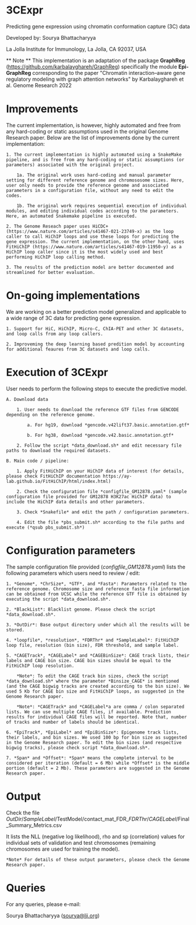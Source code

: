 
3CExpr
=========

Predicting gene expression using chromatin conformation capture (3C) data


Developed by: Sourya Bhattacharyya

La Jolla Institute for Immunology, La Jolla, CA 92037, USA


** Note ** This implementation is an adaptation of the package **GraphReg** (https://github.com/karbalayghareh/GraphReg) specifically the module **Epi-GraphReg** corresponding to the paper "Chromatin interaction–aware gene regulatory modeling with graph attention networks" by Karbalayghareh et al. Genome Research 2022


Improvements
==============

The current implementation, is however, highly automated and free from any hard-coding or static assumptions used in the original Genome Research paper. Below are the list of improvements done by the current implementation:

	1. The current implementation is highly automated using a SnakeMake pipeline, and is free from any hard-coding or static assumptions (or parameters) associated with the original project.

		1a. The original work uses hard-coding and manual parameter setting for different reference genome and chromososome sizes. Here, user only needs to provide the reference genome and associated parameters in a configuration file, without any need to edit the codes.

		1b. The original work requires sequential execution of individual modules, and editing individual codes according to the parameters. Here, an automated Snakemake pipeline is executed.

	2. The Genome Reseach paper uses HiCDC+ (https://www.nature.com/articles/s41467-021-23749-x) as the loop caller to call HiChIP loops and use these loops for predicting the gene expression. The current implementation, on the other hand, uses FitHiChIP (https://www.nature.com/articles/s41467-019-11950-y) as a HiChIP loop caller since it is the most widely used and best performing HiChIP loop calling method.

	3. The results of the prediction model are better documented and streamlined for better evaluation.


On-going implementations
=========================

We are working on a better prediction model generalized and applicable to a wide range of 3C data for predicting gene expression.

	1. Support for HiC, HiChIP, Micro-C, ChIA-PET and other 3C datasets, and loop calls from any loop callers.

	2. Improveming the deep learning based predition model by accounting for additional feaures from 3C datasets and loop calls.


Execution of 3CExpr
=====================

User needs to perform the following steps to execute the predictive model.

	A. Download data

		1. User needs to download the reference GTF files from GENCODE depending on the reference genome.

			a. For hg19, download *gencode.v42lift37.basic.annotation.gtf*

			b. For hg38, download *gencode.v42.basic.annotation.gtf*

		2. Follow the script *data_download.sh* and edit necessary file paths to download the required datasets.

	B. Main code / pipeline:

		1. Apply FitHiChIP on your HiChIP data of interest (for details, please check FitHiChIP documentation https://ay-lab.github.io/FitHiChIP/html/index.html)

		2. Check the configuration file *configfile_GM12878.yaml* (sample configuration file provided for GM12878 H3K27ac HiChIP data) to include the HiChIP data details and other parameters.

		3. Check *Snakefile* and edit the path / configuration parameters.

		4. Edit the file *pbs_submit.sh* according to the file paths and execute (*qsub pbs_submit.sh*)



Configuration parameters
==========================

The sample configuration file provided (*configfile_GM12878.yaml*) lists the following parameters which users need to review / edit:

	1. *Genome*, *ChrSize*, *GTF*, and *Fasta*: Parameters related to the reference genome. Chromosome size and reference fasta file information can be obtained from UCSC while the reference GTF file is obtained by executing the script *data_download.sh*.

	2. *BlackList*: Blacklist genome. Please check the script *data_download.sh*.

	3. *OutDir*: Base output directory under which all the results will be stored.

	4. *loopfile*, *resolution*, *FDRThr* and *SampleLabel*: FitHiChIP loop file, resolution (bin size), FDR threshold, and sample label.

	5. *CAGETrack*, *CAGELabel* and *CAGEBinSize*: CAGE track lists, their labels and CAGE bin size. CAGE bin sizes should be equal to the FitHiChIP loop resolution.

		*Note*: To edit the CAGE track bin sizes, check the script *data_download.sh* where the parameter *Binsize_CAGE* is mentioned (and the CAGE bigwig tracks are created according to the bin size). We used 5 Kb for CAGE bin size and FitHiChIP loops, as suggested in the Genome Research paper.

		*Note*: *CAGETrack* and *CAGELabel*a are comma / colon separated lists. We can use multiple CAGE files, if available. Prediction results for individual CAGE files will be reported. Note that, number of tracks and number of labels should be identical.

	6. *EpiTrack*, *EpiLabel* and *EpiBinSize*: Epigenome track lists, their labels, and bin sizes. We used 100 bp for bin size as suggested in the Genome Research paper. To edit the bin sizes (and respective bigwig tracks), please check script *data_download.sh*.

	7. *Span* and *Offset*: *Span* means the complete interval to be considered per iteration (default = 6 Mb) while *Offset* is the middle portion (default = 2 Mb). These parameters are suggested in the Genome Research paper.



Output
=========

Check the file *OutDir*/*SampleLabel*/TestModel/contact_mat_FDR_*FDRThr*/*CAGELabel*/Final_Summary_Metrics.csv

It lists the NLL (negative log likelihood), rho and sp (correlation) values for individual sets of validation and test chromosomes (remaining chromosomes are used for training the model).

	*Note* For details of these output parameters, please check the Genome Research paper.


Queries
===========

For any queries, please e-mail:

Sourya Bhattacharyya (sourya@lji.org)

